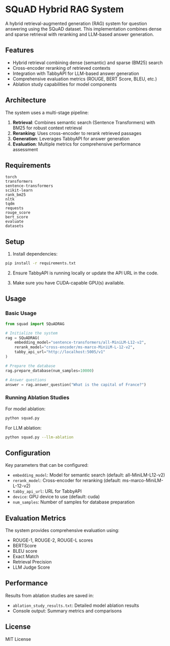# SQuAD Hybrid RAG System

A hybrid retrieval-augmented generation (RAG) system for question answering using the SQuAD dataset. This implementation combines dense and sparse retrieval with reranking and LLM-based answer generation.

## Features

- Hybrid retrieval combining dense (semantic) and sparse (BM25) search
- Cross-encoder reranking of retrieved contexts
- Integration with TabbyAPI for LLM-based answer generation
- Comprehensive evaluation metrics (ROUGE, BERT Score, BLEU, etc.)
- Ablation study capabilities for model components

## Architecture

The system uses a multi-stage pipeline:
1. **Retrieval**: Combines semantic search (Sentence Transformers) with BM25 for robust context retrieval
2. **Reranking**: Uses cross-encoder to rerank retrieved passages
3. **Generation**: Leverages TabbyAPI for answer generation
4. **Evaluation**: Multiple metrics for comprehensive performance assessment

## Requirements

```
torch
transformers
sentence-transformers
scikit-learn
rank_bm25
nltk
tqdm
requests
rouge_score
bert_score
evaluate
datasets
```

## Setup

1. Install dependencies:
```bash
pip install -r requirements.txt
```

2. Ensure TabbyAPI is running locally or update the API URL in the code.

3. Make sure you have CUDA-capable GPU(s) available.

## Usage

### Basic Usage

```python
from squad import SQuADRAG

# Initialize the system
rag = SQuADRAG(
    embedding_model="sentence-transformers/all-MiniLM-L12-v2",
    rerank_model="cross-encoder/ms-marco-MiniLM-L-12-v2",
    tabby_api_url="http://localhost:5005/v1"
)

# Prepare the database
rag.prepare_database(num_samples=10000)

# Answer questions
answer = rag.answer_question("What is the capital of France?")
```

### Running Ablation Studies

For model ablation:
```bash
python squad.py
```

For LLM ablation:
```bash
python squad.py --llm-ablation
```

## Configuration

Key parameters that can be configured:

- `embedding_model`: Model for semantic search (default: all-MiniLM-L12-v2)
- `rerank_model`: Cross-encoder for reranking (default: ms-marco-MiniLM-L-12-v2)
- `tabby_api_url`: URL for TabbyAPI
- `device`: GPU device to use (default: cuda)
- `num_samples`: Number of samples for database preparation

## Evaluation Metrics

The system provides comprehensive evaluation using:
- ROUGE-1, ROUGE-2, ROUGE-L scores
- BERTScore
- BLEU score
- Exact Match
- Retrieval Precision
- LLM Judge Score

## Performance

Results from ablation studies are saved in:
- `ablation_study_results.txt`: Detailed model ablation results
- Console output: Summary metrics and comparisons

## License

MIT License
